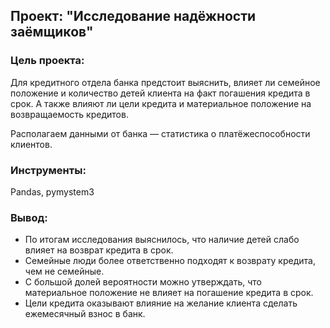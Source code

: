 ## Проект: "Исследование надёжности заёмщиков"

### Цель проекта:

Для кредитного отдела банка предстоит выяснить, влияет ли семейное положение и количество детей клиента на факт погашения кредита в срок. А также влияют ли цели кредита и материальное положение на возвращаемость кредитов.

Располагаем данными от банка — статистика о платёжеспособности клиентов.

### Инструменты:
Pandas, pymystem3

### Вывод:
- По итогам исследования выяснилось, что наличие детей слабо влияет на возврат кредита в срок. 
- Семейные люди более ответственно подходят к возврату кредита, чем не семейные.  
- С большой долей вероятности можно утверждать, что материальное положение не влияет на  погашение кредита в срок. 
- Цели кредита оказывают влияние на желание клиента сделать ежемесячный взнос в банк.
